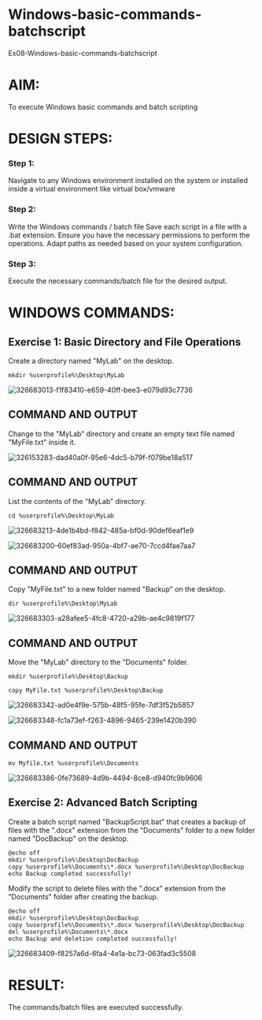 # Windows-basic-commands-batchscript
Ex08-Windows-basic-commands-batchscript

# AIM:
To execute Windows basic commands and batch scripting

# DESIGN STEPS:

### Step 1:

Navigate to any Windows environment installed on the system or installed inside a virtual environment like virtual box/vmware 

### Step 2:

Write the Windows commands / batch file
Save each script in a file with a .bat extension.
Ensure you have the necessary permissions to perform the operations.
Adapt paths as needed based on your system configuration.
### Step 3:

Execute the necessary commands/batch file for the desired output. 




# WINDOWS COMMANDS:
## Exercise 1: Basic Directory and File Operations
Create a directory named "MyLab" on the desktop.
```
mkdir %userprofile%\Desktop\MyLab
```
![326683013-f1f83410-e659-40ff-bee3-e079d93c7736](https://github.com/04Varsha/Windows-basic-commands-batchscript/assets/149035374/398612b3-9655-420e-a9c9-f200a24d5232)

## COMMAND AND OUTPUT

Change to the "MyLab" directory and create an empty text file named "MyFile.txt" inside it.

![326153283-dad40a0f-95e6-4dc5-b79f-f079be18a517](https://github.com/04Varsha/Windows-basic-commands-batchscript/assets/149035374/56ead55b-3ebc-457a-9b66-9e794536ea8d)

## COMMAND AND OUTPUT

List the contents of the "MyLab" directory.
~~~
cd %userprofile%\Desktop\MyLab
~~~
![326683213-4de1b4bd-f842-485a-bf0d-90def6eaf1e9](https://github.com/04Varsha/Windows-basic-commands-batchscript/assets/149035374/d1900a0b-4c3c-4770-bafa-39161e0a2c1c)

![326683200-60ef83ad-950a-4bf7-ae70-7ccd4fae7aa7](https://github.com/04Varsha/Windows-basic-commands-batchscript/assets/149035374/bffe5243-b728-440c-af14-be8e5105bab9)

## COMMAND AND OUTPUT

Copy "MyFile.txt" to a new folder named "Backup" on the desktop.
~~~
dir %userprofile%\Desktop\MyLab
~~~
![326683303-a28afee5-4fc8-4720-a29b-ae4c9819f177](https://github.com/04Varsha/Windows-basic-commands-batchscript/assets/149035374/ed4e8f45-9c2b-4c9a-9220-63bd3cfe0baa)

## COMMAND AND OUTPUT

Move the "MyLab" directory to the "Documents" folder.
~~~
mkdir %userprofile%\Desktop\Backup

copy MyFile.txt %userprofile%\Desktop\Backup
~~~
![326683342-ad0e4f9e-575b-48f5-95fe-7df3f52b5857](https://github.com/04Varsha/Windows-basic-commands-batchscript/assets/149035374/a71f24b7-e9c4-40c6-a824-55f3466b4095)

![326683348-fc1a73ef-f263-4896-9465-239e1420b390](https://github.com/04Varsha/Windows-basic-commands-batchscript/assets/149035374/6b368260-d83c-4bb4-bdb8-8fd0601a9dd7)

## COMMAND AND OUTPUT
~~~
mv Myfile.txt %userprofile%\Documents
~~~
![326683386-0fe73689-4d9b-4494-8ce8-d940fc9b9606](https://github.com/04Varsha/Windows-basic-commands-batchscript/assets/149035374/49dd374a-73a4-47f1-946f-86963b81a5b6)

## Exercise 2: Advanced Batch Scripting
Create a batch script named "BackupScript.bat" that creates a backup of files with the ".docx" extension from the "Documents" folder to a new folder named "DocBackup" on the desktop.
~~~
@echo off
mkdir %userprofile%\Desktop\DocBackup
copy %userprofile%\Documents\*.docx %userprofile%\Desktop\DocBackup
echo Backup completed successfully!
~~~

Modify the script to delete files with the ".docx" extension from the "Documents" folder after creating the backup.
~~~
@echo off
mkdir %userprofile%\Desktop\DocBackup
copy %userprofile%\Documents\*.docx %userprofile%\Desktop\DocBackup
del %userprofile%\Documents\*.docx
echo Backup and deletion completed successfully!
~~~
![326683409-f8257a6d-6fa4-4e1a-bc73-063fad3c5508](https://github.com/04Varsha/Windows-basic-commands-batchscript/assets/149035374/e6f191cf-508d-4d3e-91da-9b9c27b9ab4c)



# RESULT:
The commands/batch files are executed successfully.

